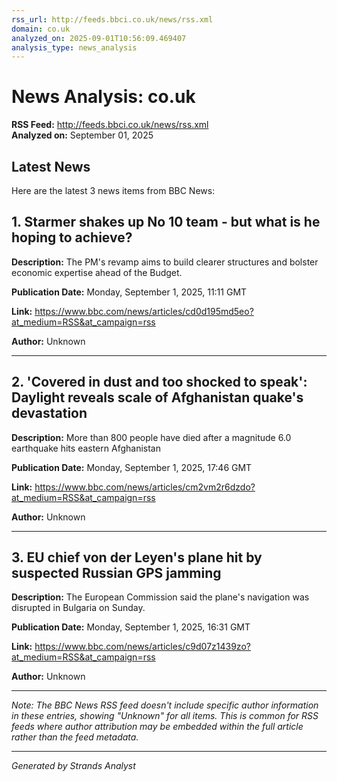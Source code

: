 ```yaml
---
rss_url: http://feeds.bbci.co.uk/news/rss.xml
domain: co.uk
analyzed_on: 2025-09-01T10:56:09.469407
analysis_type: news_analysis
---
```


# News Analysis: co.uk

**RSS Feed:** http://feeds.bbci.co.uk/news/rss.xml  
**Analyzed on:** September 01, 2025

## Latest News

Here are the latest 3 news items from BBC News:

## **1. Starmer shakes up No 10 team - but what is he hoping to achieve?**

**Description:** The PM's revamp aims to build clearer structures and bolster economic expertise ahead of the Budget.

**Publication Date:** Monday, September 1, 2025, 11:11 GMT

**Link:** https://www.bbc.com/news/articles/cd0d195md5eo?at_medium=RSS&at_campaign=rss

**Author:** Unknown

---

## **2. 'Covered in dust and too shocked to speak': Daylight reveals scale of Afghanistan quake's devastation**

**Description:** More than 800 people have died after a magnitude 6.0 earthquake hits eastern Afghanistan

**Publication Date:** Monday, September 1, 2025, 17:46 GMT

**Link:** https://www.bbc.com/news/articles/cm2vm2r6dzdo?at_medium=RSS&at_campaign=rss

**Author:** Unknown

---

## **3. EU chief von der Leyen's plane hit by suspected Russian GPS jamming**

**Description:** The European Commission said the plane's navigation was disrupted in Bulgaria on Sunday.

**Publication Date:** Monday, September 1, 2025, 16:31 GMT

**Link:** https://www.bbc.com/news/articles/c9d07z1439zo?at_medium=RSS&at_campaign=rss

**Author:** Unknown

---

*Note: The BBC News RSS feed doesn't include specific author information in these entries, showing "Unknown" for all items. This is common for RSS feeds where author attribution may be embedded within the full article rather than the feed metadata.*


---
*Generated by Strands Analyst*
